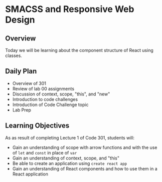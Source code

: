 # SMACSS and Responsive Web Design

## Overview

Today we will be learning about the component structure of React using classes.

## Daily Plan

- Overview of 301
- Review of lab 00 assignments
- Discussion of context, scope, "this", and "new"
- Introduction to code challenges
- Introduction of Code Challenge topic
- Lab Prep

## Learning Objectives

As as result of completing Lecture 1 of Code 301, students will: 
- Gain an understanding of scope with arrow functions and with the use of `let` and `const` in place of `var`
- Gain an understanding of context, scope, and "this"
- Be able to create an application using `create react app`
- Gain an understanding of React components and how to use them in a React application
